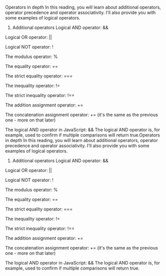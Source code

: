 Operators in depth
In this reading, you will learn about additional operators, operator precedence and operator associativity. I'll also provide you with some examples of logical operators.

1. Additional operators
Logical AND operator: && 

Logical OR operator: || 

Logical NOT operator: ! 

The modulus operator: % 

The equality operator: ==

The strict equality operator: ===

The inequality operator: !=

The strict inequality operator: !==

The addition assignment operator: += 

The concatenation assignment operator: += (it's the same as the previous one - more on that later)

The logical AND operator in JavaScript: &&
The logical AND operator is, for example, used to confirm if multiple comparisons will return true.Operators in depth
In this reading, you will learn about additional operators, operator precedence and operator associativity. I'll also provide you with some examples of logical operators.

1. Additional operators
Logical AND operator: && 

Logical OR operator: || 

Logical NOT operator: ! 

The modulus operator: % 

The equality operator: ==

The strict equality operator: ===

The inequality operator: !=

The strict inequality operator: !==

The addition assignment operator: += 

The concatenation assignment operator: += (it's the same as the previous one - more on that later)

The logical AND operator in JavaScript: &&
The logical AND operator is, for example, used to confirm if multiple comparisons will return true.